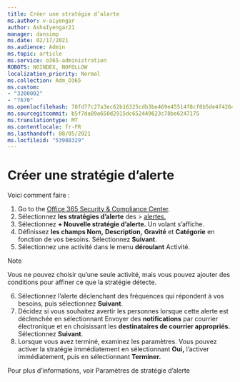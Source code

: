 ```yaml
---
title: Créer une stratégie d’alerte
ms.author: v-aiyengar
author: AshaIyengar21
manager: dansimp
ms.date: 02/17/2021
ms.audience: Admin
ms.topic: article
ms.service: o365-administration
ROBOTS: NOINDEX, NOFOLLOW
localization_priority: Normal
ms.collection: Adm_O365
ms.custom:
- "3200002"
- "7670"
ms.openlocfilehash: 78fd77c27a3ec62b16325cdb3be469e45514f8cf0b5de4f4264f080b23627eef
ms.sourcegitcommit: b5f7da89a650d2915dc652449623c78be6247175
ms.translationtype: MT
ms.contentlocale: fr-FR
ms.lasthandoff: 08/05/2021
ms.locfileid: "53988329"
---
```

# <a name="create-an-alert-policy"></a>Créer une stratégie d’alerte

Voici comment faire :

1. Go to the [Office 365 Security & Compliance Center](https://go.microsoft.com/fwlink/p/?linkid=2077143).
1. Sélectionnez **les stratégies d’alerte** des  >  [alertes.](https://go.microsoft.com/fwlink/?linkid=2103208)
1. Sélectionnez **+ Nouvelle stratégie d’alerte.** Un volant s’affiche.
1. Définissez **les champs Nom,** **Description,** **Gravité** et **Catégorie** en fonction de vos besoins. Sélectionnez **Suivant**.
1. Sélectionnez une activité dans le menu **déroulant** Activité.
> [!NOTE]
>  Vous ne pouvez choisir qu’une seule activité, mais vous pouvez ajouter des conditions pour affiner ce que la stratégie détecte.
6. Sélectionnez l’alerte déclenchant des fréquences qui répondent à vos besoins, puis sélectionnez **Suivant**.
7. Décidez si vous souhaitez avertir les personnes lorsque cette alerte est déclenchée en sélectionnant Envoyer des **notifications** par courrier électronique et en choisissant les **destinataires de courrier appropriés.** Sélectionnez **Suivant**.
8. Lorsque vous avez terminé, examinez les paramètres. Vous pouvez activer la stratégie immédiatement en sélectionnant **Oui,** l’activer immédiatement, puis en sélectionnant **Terminer.**

Pour plus d’informations, voir Paramètres de stratégie d’alerte

